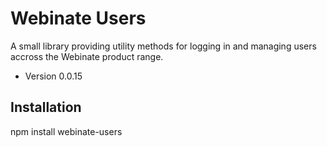 Webinate Users
===============

A small library providing utility methods for logging in and managing users accross the Webinate product range.

* Version 0.0.15

## Installation

  npm install webinate-users